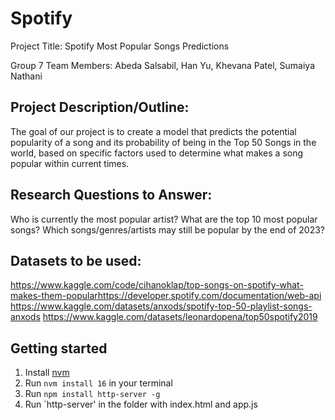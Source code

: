 # Spotify
Project Title: Spotify Most Popular Songs Predictions

Group 7 Team Members: Abeda Salsabil, Han Yu, Khevana Patel, Sumaiya Nathani


## Project Description/Outline: 
The goal of our project is to create a model that predicts the potential popularity of a song and its probability of being in the Top 50 Songs in the world, based on specific factors used to determine what makes a song popular within current times. 


## Research Questions to Answer: 
Who is currently the most popular artist?
What are the top 10 most popular songs?
Which songs/genres/artists may still be popular by the end of 2023?

## Datasets to be used:
https://www.kaggle.com/code/cihanoklap/top-songs-on-spotify-what-makes-them-popular 
​​https://developer.spotify.com/documentation/web-api 
https://www.kaggle.com/datasets/anxods/spotify-top-50-playlist-songs-anxods 
https://www.kaggle.com/datasets/leonardopena/top50spotify2019


## Getting started
1. Install [nvm](https://formulae.brew.sh/formula/nvm)
2.  Run `nvm install 16` in your terminal
3. Run `npm install http-server -g`
4. Run `http-server' in the folder with index.html and app.js